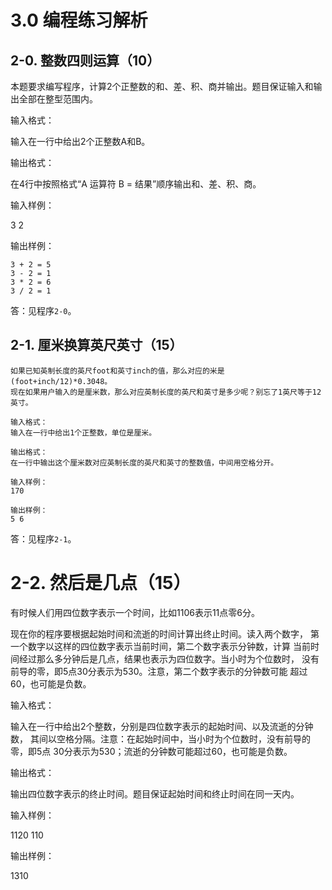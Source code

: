 # 3.0 编程练习解析

## 2-0. 整数四则运算（10）

本题要求编写程序，计算2个正整数的和、差、积、商并输出。题目保证输入和输出全部在整型范围内。

输入格式：

输入在一行中给出2个正整数A和B。

输出格式：

在4行中按照格式“A 运算符 B = 结果”顺序输出和、差、积、商。

输入样例：

3 2

输出样例：

```
3 + 2 = 5
3 - 2 = 1
3 * 2 = 6
3 / 2 = 1
```

答：见程序`2-0`。

## 2-1. 厘米换算英尺英寸（15）

```
如果已知英制长度的英尺foot和英寸inch的值，那么对应的米是(foot+inch/12)*0.3048。
现在如果用户输入的是厘米数，那么对应英制长度的英尺和英寸是多少呢？别忘了1英尺等于12英寸。

输入格式：
输入在一行中给出1个正整数，单位是厘米。

输出格式：
在一行中输出这个厘米数对应英制长度的英尺和英寸的整数值，中间用空格分开。

输入样例：
170

输出样例：
5 6
```

答：见程序`2-1`。

# 2-2. 然后是几点（15）

有时候人们用四位数字表示一个时间，比如1106表示11点零6分。

现在你的程序要根据起始时间和流逝的时间计算出终止时间。读入两个数字，
第一个数字以这样的四位数字表示当前时间，第二个数字表示分钟数，计算
当前时间经过那么多分钟后是几点，结果也表示为四位数字。当小时为个位数时，
没有前导的零，即5点30分表示为530。注意，第二个数字表示的分钟数可能
超过60，也可能是负数。

输入格式：

输入在一行中给出2个整数，分别是四位数字表示的起始时间、以及流逝的分钟数，
其间以空格分隔。注意：在起始时间中，当小时为个位数时，没有前导的零，即5点
30分表示为530；流逝的分钟数可能超过60，也可能是负数。

输出格式：

输出四位数字表示的终止时间。题目保证起始时间和终止时间在同一天内。

输入样例：

1120 110

输出样例：

1310


